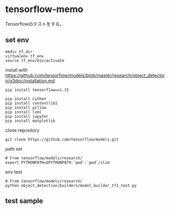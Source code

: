 # tensorflow-memo
Tensorflowのテストをする。　　

## set env

```
mkdir tf_dir
virtualenv tf_env
source tf_env/bin/activate
```

install with https://github.com/tensorflow/models/blob/master/research/object_detection/g3doc/installation.md
```
pip install tensorflow==1.15
```

```
pip install Cython
pip install contextlib2
pip install pillow
pip install lxml
pip install jupyter
pip install matplotlib
```

clone repository
```
git clone https://github.com/tensorflow/models.git
```
path set
```
# From tensorflow/models/research/
export PYTHONPATH=$PYTHONPATH:`pwd`:`pwd`/slim
```

env test
```
# From tensorflow/models/research/
python object_detection/builders/model_builder_tf1_test.py
```

## test sample

```

```
